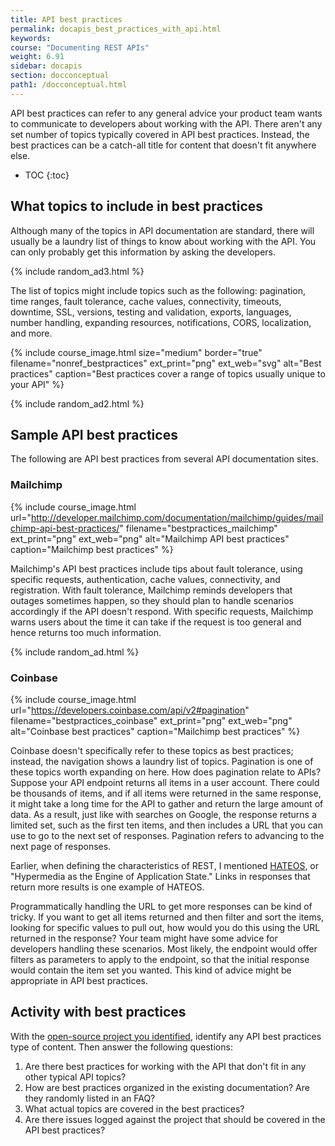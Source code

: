 ```yaml
---
title: API best practices
permalink: docapis_best_practices_with_api.html
keywords:
course: "Documenting REST APIs"
weight: 6.91
sidebar: docapis
section: docconceptual
path1: /docconceptual.html
---
```


API best practices can refer to any general advice your product team wants to communicate to developers about working with the API. There aren't any set number of topics typically covered in API best practices. Instead, the best practices can be a catch-all title for content that doesn't fit anywhere else.

* TOC
{:toc}

## What topics to include in best practices

Although many of the topics in API documentation are standard, there will usually be a laundry list of things to know about working with the API. You can only probably get this information by asking the developers.

{% include random_ad3.html %}

The list of topics might include topics such as the following: pagination, time ranges, fault tolerance, cache values, connectivity, timeouts, downtime, SSL, versions, testing and validation, exports, languages, number handling, expanding resources, notifications, CORS, localization, and more.

{% include course_image.html size="medium" border="true" filename="nonref_bestpractices" ext_print="png" ext_web="svg" alt="Best practices" caption="Best practices cover a range of topics usually unique to your API" %}

{% include random_ad2.html %}

## Sample API best practices

The following are API best practices from several API documentation sites.

### Mailchimp

{% include course_image.html url="http://developer.mailchimp.com/documentation/mailchimp/guides/mailchimp-api-best-practices/" filename="bestpractices_mailchimp" ext_print="png" ext_web="png" alt="Mailchimp API best practices" caption="Mailchimp best practices" %}

Mailchimp's API best practices include tips about fault tolerance, using specific requests, authentication, cache values, connectivity, and registration. With fault tolerance, Mailchimp reminds developers that outages sometimes happen, so they should plan to handle scenarios accordingly if the API doesn't respond. With specific requests, Mailchimp warns users about the time it can take if the request is too general and hence returns too much information.

{% include random_ad.html %}

### Coinbase

{% include course_image.html url="https://developers.coinbase.com/api/v2#pagination" filename="bestpractices_coinbase" ext_print="png" ext_web="png" alt="Coinbase best practices" caption="Mailchimp best practices" %}

Coinbase doesn't specifically refer to these topics as best practices; instead, the navigation shows a laundry list of topics. Pagination is one of these topics worth expanding on here. How does pagination relate to APIs? Suppose your API endpoint returns all items in a user account. There could be thousands of items, and if all items were returned in the same response, it might take a long time for the API to gather and return the large amount of data. As a result, just like with searches on Google, the response returns a limited set, such as the first ten items, and then includes a URL that you can use to go to the next set of responses. Pagination refers to advancing to the next page of responses.

Earlier, when defining the characteristics of REST, I mentioned [HATEOS](docapis_what_is_a_rest_api.html#stateless_and_cacheable), or "Hypermedia as the Engine of Application State." Links in responses that return more results is one example of HATEOS.

Programmatically handling the URL to get more responses can be kind of tricky. If you want to get all items returned and then filter and sort the items, looking for specific values to pull out, how would you do this using the URL returned in the response? Your team might have some advice for developers handling these scenarios. Most likely, the endpoint would offer filters as parameters to apply to the endpoint, so that the initial response would contain the item set you wanted. This kind of advice might be appropriate in API best practices.

## <i class="fa fa-user-circle"></i> Activity with best practices

With the [open-source project you identified](docapis_find_open_source_project.html), identify any API best practices type of content. Then answer the following questions:

1. Are there best practices for working with the API that don't fit in any other typical API topics?
2. How are best practices organized in the existing documentation? Are they randomly listed in an FAQ?
3. What actual topics are covered in the best practices?
4. Are there issues logged against the project that should be covered in the API best practices?
